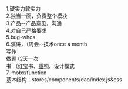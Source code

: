 1.硬实力软实力   
2.独当一面，负责整个模块   
3.产品--产品意见，沟通   
4.对自己严格要求   
5.bug-whos   
6.演讲，（周会--技术once a month  
  写作  
  做题 (2天一次    
  书 （红宝书、[重构](https://book.douban.com/subject/33400354/)、设计模式     
7. mobx/function  
   基本结构：stores/components/dao/index.js&css   
